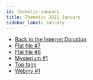 ```yaml
---
id: thematic-january
title: Thematic 2021 January
sidebar_label: January
---
```


- <a href="/html/Thematic/2021/January/donation.html" target="_parent">Back to the Internet Donation</a>
- <a href="/html/Thematic/2021/January/flat_file_7.html" target="_parent">Flat file #7</a>
- <a href="/html/Thematic/2021/January/flat_file_8.html" target="_parent">Flat file #8</a>
- <a href="/html/Thematic/2021/January/mysterium_1.html" target="_parent">Mysterium #1</a>
- <a href="/html/Thematic/2021/January/top-tags.html" target="_parent">Top tags</a>
- <a href="/html/Thematic/2021/January/webiny_1.html" target="_parent">Webiny #1</a>